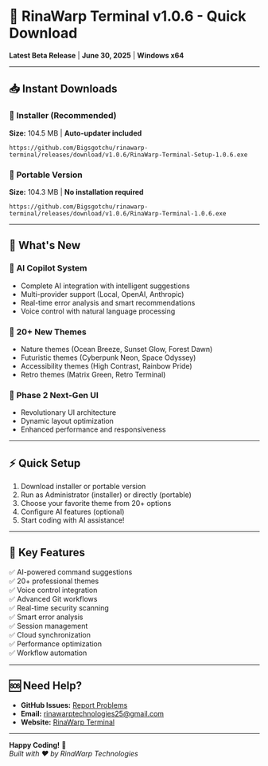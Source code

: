 # 🚀 RinaWarp Terminal v1.0.6 - Quick Download

**Latest Beta Release** | **June 30, 2025** | **Windows x64**

---

## 📥 **Instant Downloads**

### 🎯 **Installer (Recommended)**
**Size:** 104.5 MB | **Auto-updater included**
```
https://github.com/Bigsgotchu/rinawarp-terminal/releases/download/v1.0.6/RinaWarp-Terminal-Setup-1.0.6.exe
```

### 💼 **Portable Version**
**Size:** 104.3 MB | **No installation required**
```
https://github.com/Bigsgotchu/rinawarp-terminal/releases/download/v1.0.6/RinaWarp-Terminal-1.0.6.exe
```

---

## 🌟 **What's New**

### 🤖 **AI Copilot System**
- Complete AI integration with intelligent suggestions
- Multi-provider support (Local, OpenAI, Anthropic)
- Real-time error analysis and smart recommendations
- Voice control with natural language processing

### 🎨 **20+ New Themes**
- Nature themes (Ocean Breeze, Sunset Glow, Forest Dawn)
- Futuristic themes (Cyberpunk Neon, Space Odyssey)
- Accessibility themes (High Contrast, Rainbow Pride)
- Retro themes (Matrix Green, Retro Terminal)

### 🚀 **Phase 2 Next-Gen UI**
- Revolutionary UI architecture
- Dynamic layout optimization
- Enhanced performance and responsiveness

---

## ⚡ **Quick Setup**
1. Download installer or portable version
2. Run as Administrator (installer) or directly (portable)
3. Choose your favorite theme from 20+ options
4. Configure AI features (optional)
5. Start coding with AI assistance!

---

## 🎯 **Key Features**
✅ AI-powered command suggestions  
✅ 20+ professional themes  
✅ Voice control integration  
✅ Advanced Git workflows  
✅ Real-time security scanning  
✅ Smart error analysis  
✅ Session management  
✅ Cloud synchronization  
✅ Performance optimization  
✅ Workflow automation  

---

## 🆘 **Need Help?**
- **GitHub Issues:** [Report Problems](https://github.com/Bigsgotchu/rinawarp-terminal/issues)
- **Email:** rinawarptechnologies25@gmail.com
- **Website:** [RinaWarp Terminal](https://rinawarp-terminal.web.app)

---

**Happy Coding!** 🚀  
*Built with ❤️ by RinaWarp Technologies*
